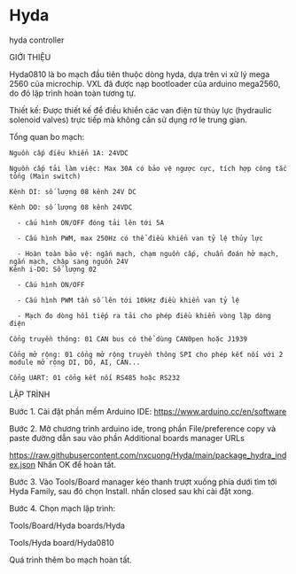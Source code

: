 # Hyda
hyda controller

GIỚI THIỆU

Hyda0810 là bo mạch đầu tiên thuộc dòng hyda, dựa trên vi xử lý mega 2560 của microchip.
VXL đã được nạp bootloader của arduino mega2560, do đó lập trình hoàn toàn tương tự.

Thiết kế: Được thiết kế để điều khiển các van điện từ thủy lực (hydraulic solenoid valves) trực tiếp mà không cần sử dụng rơ le trung gian.

Tổng quan bo mạch:

    Nguồn cấp điêu khiển 1A: 24VDC
    
    Nguồn cấp tải làm việc: Max 30A có bảo vệ ngược cực, tích hợp công tắc tổng (Main switch)
    
    Kênh DI: số lượng 08 kênh 24V DC
    
    Kênh DO: số lượng 08 kênh 24VDC
    
      - cấu hình ON/OFF đóng tải lên tới 5A
      
      - Cấu hình PWM, max 250Hz có thể điều khiển van tỷ lệ thủy lực
      
      - Hoàn toàn bảo vệ: ngắn mạch, chạm nguồn cấp, chuẩn đoán hở mạch, ngắn mạch, chập sang nguồn 24V
    Kênh i-DO: Số lượng 02
    
      - Cấu hình ON/OFF
      
      - Cấu hình PWM tần số lên tới 10kHz điều khiển van tỷ lệ
      
      - Mạch đo dòng hồi tiếp ra tải cho phép điều khiển vòng lặp dòng điện
      
    Cổng truyền thông: 01 CAN bus có thể dùng CAN0pen hoặc J1939
    
    Cổng mở rộng: 01 cổng mở rộng truyền thông SPI cho phép kết nối với 2 module mở rộng DI, DO, AI, CAN...
    
    Cổng UART: 01 cổng kết nối RS485 hoặc RS232
    
    
 LẬP TRÌNH
 
 Bước 1. Cài đặt phần mềm Arduino IDE: https://www.arduino.cc/en/software
 
 Bước 2. Mở chương trình arduino ide, trong phần File/preference copy và paste đường dẫn sau vào phần Additional boards manager URLs
 
 https://raw.githubusercontent.com/nxcuong/Hyda/main/package_hydra_index.json
 Nhấn OK để hoàn tất.
 
 Bước 3. Vào Tools/Board manager kéo thanh trượt xuống phía dưới tìm tới Hyda Family, sau đó chọn Install. nhấn closed sau khi cài đặt xong.
 
 Bước 4. Chọn mạch lập trình:
 
 Tools/Board/Hyda boards/Hyda
 
 Tools/Hyda board/Hyda0810
 
 Quá trình thêm bo mạch hoàn tất.

      
